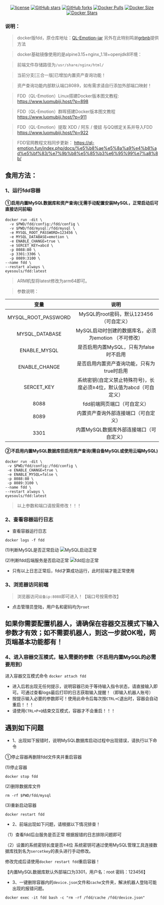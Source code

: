<p align="center">
    <a href="https://github.com/eyesouls/fdd-docker"><img src="https://img.shields.io/pypi/l/daily?style=plastic" alt="license"></a>
    <a href="https://github.com/eyesouls/fdd-docker"><img src="https://img.shields.io/github/stars/eyesouls/fdd-docker.svg?logo=github&style=plastic" alt="GitHub stars"></a>
    <a href="https://github.com/eyesouls/fdd-docker"><img src="https://img.shields.io/github/forks/eyesouls/fdd-docker.svg?logo=github&style=plastic" alt="GitHub forks"></a>
    <a href="https://hub.docker.com/r/eyesouls/fdd"><img src="https://img.shields.io/docker/pulls/eyesouls/fdd?logo=docker&style=plastic" alt="Docker Pulls"></a>
    <a href="https://hub.docker.com/r/eyesouls/fdd/"><img src="https://img.shields.io/docker/image-size/eyesouls/fdd?logo=docker&style=plastic" alt="Docker Size"></a>
    <a href="https://hub.docker.com/r/eyesouls/fdd/"><img src="https://img.shields.io/docker/stars/eyesouls/fdd?logo=docker&style=plastic" alt="Docker Stars"></a>
</p>

### 说明： 

> docker版fdd，原仓库地址：[QL-Emotion-jar](https://github.com/fengxiaoruia/QL-Emotion-jar.git) 另外在此特别鸣谢[grbnb](https://github.com/grbnb)提供方法

> docker基础镜像使用的是alpine3.15+nginx_1.18+openjdk8环境：

> 前端文件存储路径为`/usr/share/nginx/html/`

> 当前分支[三合一版]已增加内置资产查询功能！

> 资产查询功能内部默认端口8089，如有需求请自行添加外部端口映射！

>FDD（QL-Emotion）Linux搭建Docker版本图文教程:
https://www.luomubiji.host/?p=898

>FDD（QL-Emotion）群晖搭建Docker版本图文教程
https://www.luomubiji.host/?p=911

>FDD（QL-Emotion）提取 XDD / 阿东 / 傻妞 与QQ绑定关系并导入FDD
https://www.luomubiji.host/?p=922

>FDD官网教程文档同步更新：
https://ql-emotion.fun/index.php/docs/%e5%b8%ae%e5%8a%a9%e4%b8%ad%e5%bf%83/%e7%9b%b8%e5%85%b3%e6%95%99%e7%a8%8b/

## 食用方法：

### 1、运行fdd容器

#### ①启用内置MySQL数据库和资产查询(无需手动配置安装MySQL，正常启动后可直接访问前端)

```
docker run -dit \
  -v $PWD/fdd/config:/fdd/config \
  -v $PWD/fdd/mysql:/fdd/mysql \
  -e MYSQL_ROOT_PASSWORD=123456 \
  -e MYSQL_DATABASE=emotion \
  -e ENABLE_CHANGE=true \
  -e SERCET_KEY=abcd \
  -p 8088:80 \
  -p 3301:3306 \
  -p 8089:3100 \
--name fdd \
--restart always \
eyesouls/fdd:latest
```
> ARM机型将latest修改为arm64即可。

> 参数说明：

| 变量                  | 说明                                     |
|:-------------------:|:--------------------------------------:|
| MYSQL_ROOT_PASSWORD | MySQL的root密码，默认123456（可自定义）            |
| MYSQL_DATABASE      | MySQL启动时创建的数据库名，必须为emotion （不可修改）      |
| ENABLE_MYSQL        | 是否启用内置MySQL，只有为false时不启用               |
| ENABLE_CHANGE       | 是否启用内置资产查询功能，只有为true时启用                |
| SERCET_KEY          | 系统密钥(自定义禁止特殊符号)，长度必须≥4位，默认值为abcd（可自定义） |
| 8088                | fdd前端网页端口（可自定义）                        |
| 8089                | 内置资产查询外部连接端口（可自定义）                 |
| 3301                | 内置MySQL数据库外部连接端口（可自定义）                 |

#### ②不启用内置MySQL数据库但启用资产查询(需自备MySQL或使用云端MySQL)

```
docker run -dit \
 -v $PWD/fdd/config:/fdd/config \
 -e ENABLE_CHANGE=true \
 -e ENABLE_MYSQL=false \
 -p 8088:80 \
 -p 8089:3100 \
--name fdd \
--restart always \
eyesouls/fdd:latest
```

> 以上参数和端口请按需修改！！！

### 2、查看容器运行日志

- 查看容器运行日志

`docker logs -f fdd`

(1)判断MySQL是否正常启动
![MySQL启动正常](https://s2.loli.net/2022/10/04/LfvmgoIa6XEihM5.png)

(2)判断fdd后端服务是否启动正常
![fdd后台正常](https://s2.loli.net/2022/10/04/CNyTwWXkgsGZbK1.png)

- 只有以上日志正常后，fdd才算成功运行，此时前端才能正常使用

### 3、浏览器访问前端

> 浏览器访问`设备ip:8088`即可进入！【端口号按需修改】

- 点击管理员登陆，用户名和密码均为`root`

## 如果你需要配置机器人，请确保在容器交互模式下输入参数才有效；如不需要机器人，到这一步就OK啦，网页端基本功能都有！

### 4、进入容器交互模式，输入需要的参数（不启用内置MySQL的必需要用到）

进入容器交互模式命令
`docker attach fdd`

- 进入后若出现无任何提示，说明容器已处于等待输入指令状态，请直接输入即可。可通过查看logs最后打印的日志获取输入提醒！（即输入机器人账号）
- 按提示输入必要的参数即可！使用此命令后每次按``CTRL+C``退出时，容器会自动重启！！！
- 请使用`CTRL+P+Q`结束交互模式，容器才不会重启！！！

## 遇到如下问题

- 1、出现如下报错时，说明MySQL数据库启动过程中出现错误，请执行以下命令

①停止容器再删除fdd文件夹并重启容器

(1)停止容器

`docker stop fdd`

(2)删除数据库文件

`rm -rf $PWD/fdd/mysql`

(3)重新启动容器

`docker restart fdd`

- 2、前端出现如下问题，请根据以下情况排查！

（1）查看fdd后台服务是否正常
  根据报错的日志排除问题即可

（2）设置的系统密钥长度是否≥4位
系统密钥可通过使用MySQL管理工具连接数据库找到名为`sercetkey`的表头进行手动修改。

修改完成后请使用`docker restart fdd`重启容器！

【内置MySQL数据库默认外部端口为3301，用户名：root   密码：123456】

- 3、一键删除容器内的`device.json`文件和`cache`文件夹，解决机器人登陆可能出现的报错问题。

`docker exec -it fdd bash -c "rm -rf /fdd/cache /fdd/device.json"`
